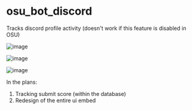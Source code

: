 # osu_bot_discord

Tracks discord profile activity (doesn't work if this feature is disabled in OSU)

![image](https://user-images.githubusercontent.com/70542011/154005106-15f2433b-20e0-4dd8-8e98-30321e0b73be.png)

![image](https://user-images.githubusercontent.com/70542011/154005202-959bc74c-1809-44c2-948d-bb04e23c47fb.png)

![image](https://user-images.githubusercontent.com/70542011/154005333-8a9dfd2a-c92c-4972-9a69-e27ac1a4f96d.png)

In the plans:
1) Tracking submit score (within the database)
2) Redesign of the entire ui embed
